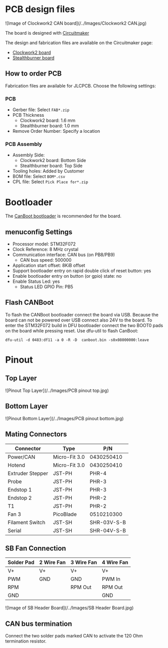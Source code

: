 # PCB design files 

![Image of Clockwork2 CAN board](/../Images/Clockwork2 CAN.jpg)

The board is designed with [Circuitmaker](https://www.altium.com/circuitmaker)

The design and fabrication files are available on the Circuitmaker page:

* [Clockwork2 board](https://workspace.circuitmaker.com/Projects/Details/Telekatz/Clockwork2-CAN-Silentstepstick-Rev-C)
* [Stealthburner board](https://workspace.circuitmaker.com/Projects/Details/Telekatz/SB-Headerboard-Rev-B)

## How to order PCB

Fabrication files are available for JLCPCB. Choose the following settings:

### PCB

* Gerber file: Select `FAB*.zip`
* PCB Thickness
  * Clockwork2 board: 1.6 mm
  * Stealthburner board: 1.0 mm
* Remove Order Number: Specify a location

### PCB Assembly

* Assembly Side:
  * Clockwork2 board: Bottom Side
  * Stealthburner board: Top Side
* Tooling holes: Added by Customer
* BOM file: Select `BOM*.csv`
* CPL file: Select `Pick Place for*.zip`

# Bootloader

The [CanBoot bootloader](https://github.com/Arksine/CanBoot) is recommended for the board.

## menuconfig Settings

* Processor model: STM32F072
* Clock Reference: 8 MHz crystal
* Communication interface: CAN bus (on PB8/PB9)
  * CAN bus speed: 500000
* Application start offset: 8KiB offset
* Support bootloader entry on rapid double click of reset button: yes
* Enable bootloader entry on button (or gpio) state: no
* Enable Status Led: yes
  * Status LED GPIO Pin: PB5

## Flash CANBoot
  
To flash the CANBoot bootloader connect the board via USB. Because the board can not be powered over USB connect also 24V to the board. To enter the STM32F072 build in DFU bootloader connect the two BOOT0 pads on the board while pressing reset. Use dfu-util to flash CanBoot:

`dfu-util -d 0483:df11 -a 0 -R -D  canboot.bin -s0x08000000:leave`

# Pinout

## Top Layer

![Pinout Top Layer](/../Images/PCB pinout top.jpg)

## Bottom Layer

![Pinout Bottom Layer](/../Images/PCB pinout bottom.jpg)

## Mating Connectors

| Connector | Type | P/N |
| --------- | ---- | --- |
| Power/CAN | Micro-Fit 3.0 | 0430250410 |
| Hotend | Micro-Fit 3.0 | 0430250410 |
| Extruder Stepper | JST-PH | PHR-4 |
| Probe | JST-PH | PHR-3 |
| Endstop 1 | JST-PH | PHR-3 |
| Endstop 2 | JST-PH | PHR-2 |
| T1 | JST-PH | PHR-2 |
| Fan 3 | PicoBlade | 0510210300 |
| Filament Switch | JST-SH | SHR-03V-S-B |
| Serial | JST-SH | SHR-04V-S-B |
  
## SB Fan Connection

| Solder Pad | 2 Wire Fan | 3 Wire Fan | 4 Wire Fan |
| ---------- | ---------- | ---------- |----------- |
| V+         | V+         |  V+        | V+         |
| PWM        | GND        |  GND       | PWM In     |
| RPM        |            |  RPM Out   | RPM Out    |
| GND        |            |            | GND        |

![Image of SB Header Board](/../Images/SB Header Board.jpg)

## CAN bus termination

Connect the two solder pads marked CAN to activate the 120 Ohm termination resistor.